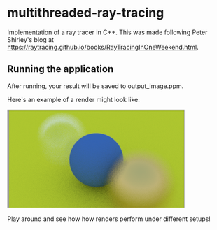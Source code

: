 # multithreaded-ray-tracing
Implementation of a ray tracer in C++. This was made following Peter Shirley's blog at https://raytracing.github.io/books/RayTracingInOneWeekend.html.

## Running the application

After running, your result will be saved to output_image.ppm. 

Here's an example of a render might look like: 

![Demo](./demo.png)

Play around and see how how renders perform under different setups!
